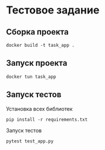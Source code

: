 # Тестовое задание

## Сборка проекта

`docker build -t task_app .`

## Запуск проекта

`docker tun task_app`

## Запуск тестов

Установка всех библиотек

`pip install -r requirements.txt`

Запуск тестов

`pytest test_app.py`

